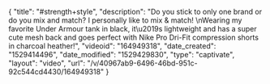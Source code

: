 {
    "title": "#strength+style",
    "description": "Do you stick to only one brand or do you mix and match? I personally like to mix & match! \nWearing my favorite Under Armour tank in black, it\u2019s lightweight and has a super cute mesh back and goes perfect with Nike Pro Dri-Fit compression shorts in charcoal heather!",
    "videoid": "164949318",
    "date_created": "1529414496",
    "date_modified": "1529429830",
    "type": "captivate",
    "layout": "video",
    "url": "\/v\/40967ab9-6496-46bd-951c-92c544cd4430\/164949318"
}